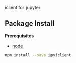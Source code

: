 iclient for jupyter

Package Install
---------------

**Prerequisites**
- [node](http://nodejs.org/)

```bash
npm install --save ipyiclient
```

